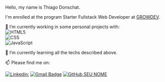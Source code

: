 Hello, my name is Thiago Donschat.

I'm enrolled at the program Starter Fullstack Web Developer at <a href="https://www.growdev.com.br/">GROWDEV</a>.


🔭 I’m currently working in some personal projects with: <br>
![HTML5](https://img.shields.io/badge/-HTML5-333333?style=flat&logo=HTML5) <br>
![CSS](https://img.shields.io/badge/-CSS-333333?style=flat&logo=CSS3&logoColor=1572B6) <br> 
![JavaScript](https://img.shields.io/badge/-JavaScript-333333?style=flat&logo=javascript) <br>
 
🌱 I’m currently learning all the techs described above.
 
📫 Please find me on:

[![Linkedin: ](https://img.shields.io/badge/-Thiago_Donschat-blue?style=flat-square&logo=Linkedin&logoColor=white&link=https://www.linkedin.com/in/thiagobd)](https://www.linkedin.com/in/thiagobd)
[![Gmail Badge](https://img.shields.io/badge/-donschatt@gmail.com-006bed?style=flat-square&logo=Gmail&logoColor=white&link=mailto:donschatt@gmail.com)](mailto:donschatt@gmail.com)
[![GitHub SEU NOME]( https://img.shields.io/github/followers/VanessaSwerts?label=follow&style=social)](https://github.com/Donschat)

 

